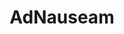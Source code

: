 ---
git: https://github.com/dhowe/AdNauseam
logohandle: adnauseamio
sort: adnauseam
title: AdNauseam
website: https://adnauseam.io/
---